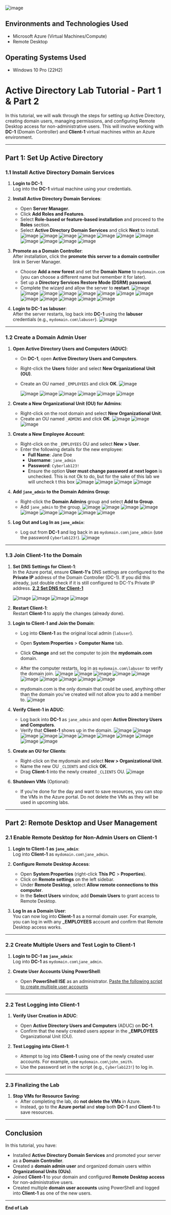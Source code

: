 ![image](https://github.com/user-attachments/assets/fe888fe7-ca6b-455e-b30c-1b77188f1e42)

<h2>Environments and Technologies Used</h2>

- Microsoft Azure (Virtual Machines/Compute)
- Remote Desktop


<h2>Operating Systems Used </h2>

- Windows 10 Pro (22H2)


# **Active Directory Lab Tutorial - Part 1 & Part 2**

In this tutorial, we will walk through the steps for setting up Active Directory, creating domain users, managing permissions, and configuring Remote Desktop access for non-administrative users. This will involve working with **DC-1** (Domain Controller) and **Client-1** virtual machines within an Azure environment.

---

## **Part 1: Set Up Active Directory**

### **1.1 Install Active Directory Domain Services**

1. **Login to DC-1**:  
   Log into the **DC-1** virtual machine using your credentials.

2. **Install Active Directory Domain Services**:  
   - Open **Server Manager**.
   - Click **Add Roles and Features**.
   - Select **Role-based or feature-based installation** and proceed to the **Roles** section.
   - Select **Active Directory Domain Services** and click **Next** to install.
     ![image](https://github.com/user-attachments/assets/807f18c1-2e9c-4958-906c-c4d973d9f6fa)
     ![image](https://github.com/user-attachments/assets/9a431209-1f4a-4ff6-9586-9e399069546c)
     ![image](https://github.com/user-attachments/assets/922111e0-01ce-4d0a-b7d6-4fcb612b5522)
     ![image](https://github.com/user-attachments/assets/33b3007a-184d-467f-ac5c-7a818eddbbc6)
     ![image](https://github.com/user-attachments/assets/3cda9b85-c03a-4c50-a1c4-0da25ffbd6f0)
     ![image](https://github.com/user-attachments/assets/5b100dff-cb56-49ce-b8a8-78383cc32a18)
     ![image](https://github.com/user-attachments/assets/44f4a4e2-37e2-43d2-b4ba-130d90b10074)
     ![image](https://github.com/user-attachments/assets/3de0861d-567a-4291-97e7-18d09b589162)
     ![image](https://github.com/user-attachments/assets/45bae865-c99c-48d1-8057-73287d6e608a)
     ![image](https://github.com/user-attachments/assets/ce6032e7-6c3a-4b2a-8f5c-065d40106352)
     ![image](https://github.com/user-attachments/assets/6d533257-a8eb-4356-a047-aa27f40a2906)












3. **Promote as a Domain Controller**:  
   After installation, click the **promote this server to a domain controller** link in Server Manager.
   - Choose **Add a new forest** and set the **Domain Name** to `mydomain.com` (you can choose a different name but remember it for later).
   - Set up a **Directory Services Restore Mode (DSRM) password**.
   - Complete the wizard and allow the server to **restart**.
     ![image](https://github.com/user-attachments/assets/27c4e54c-5708-46d3-8f7a-9ffaca17a70c)
     ![image](https://github.com/user-attachments/assets/19740026-67c4-4177-9824-0b8a55a6bd5a)
     ![image](https://github.com/user-attachments/assets/a468cf23-58e9-43ed-83dc-3b8b4e562cd8)
     ![image](https://github.com/user-attachments/assets/1eb77852-4471-40bc-8445-0ff087bd4de9)
     ![image](https://github.com/user-attachments/assets/8c84bd16-23dd-4686-9d34-d861fbcb5ef9)
     ![image](https://github.com/user-attachments/assets/4d9509cb-8a7e-47c1-a8d8-53b1838b8f09)
     ![image](https://github.com/user-attachments/assets/d8b1bbc7-cfcf-4456-8409-a32d39681e0c)
     ![image](https://github.com/user-attachments/assets/002c1ace-1786-4f55-9c58-6f2943d16bc7)
     ![image](https://github.com/user-attachments/assets/c4fb87f9-03a7-4742-bf37-34f4c4b832a0)
     ![image](https://github.com/user-attachments/assets/77a9d9bc-fc0c-422c-afb2-23de190e4f63)
     ![image](https://github.com/user-attachments/assets/1181020e-4b44-4ae9-b904-f643c5bf9645)
     ![image](https://github.com/user-attachments/assets/bacf4da6-839b-4f55-8791-4672b973140e)
     ![image](https://github.com/user-attachments/assets/526e8b8a-0850-4426-9ffd-7a3cf01e16ba)













     

4. **Login to DC-1 as labuser**:  
   After the server restarts, log back into **DC-1** using the **labuser** credentials (e.g., `mydomain.com\labuser`).
   ![image](https://github.com/user-attachments/assets/26b641bf-ddd8-43a8-8343-b88b76769b95)


---

### **1.2 Create a Domain Admin User**

1. **Open Active Directory Users and Computers (ADUC)**:  
   - On **DC-1**, open **Active Directory Users and Computers**.
   - Right-click the **Users** folder and select **New Organizational Unit (OU)**.
   - Create an OU named `_EMPLOYEES` and click **OK**.
     ![image](https://github.com/user-attachments/assets/9b679985-75e4-4dd1-a8fb-fade008dd39a)

     ![image](https://github.com/user-attachments/assets/fd8412b8-97a9-47a4-989f-fa37eeca46bb)
     ![image](https://github.com/user-attachments/assets/da8cb9da-1d18-4d01-80d0-e516a3212728)
     ![image](https://github.com/user-attachments/assets/cdf5e28d-cd57-4cc7-88e6-0649746e12ff)
     ![image](https://github.com/user-attachments/assets/6bc9c343-578f-4615-9625-0e7a26b2b981)
     ![image](https://github.com/user-attachments/assets/f9bd28f0-419a-4e4c-af7a-6199f1ad9e4e)
     ![image](https://github.com/user-attachments/assets/fabd9c9a-ad65-45a9-930d-90f1bff590b7)







     

2. **Create a New Organizational Unit (OU) for Admins**:  
   - Right-click on the root domain and select **New Organizational Unit**.
   - Create an OU named `_ADMINS` and click **OK**.
     ![image](https://github.com/user-attachments/assets/f4f212e9-8973-4c02-8f59-15ce1ce88f4c)
     ![image](https://github.com/user-attachments/assets/6b2b5094-9af4-46ee-98de-5c2060ecaa71)
     ![image](https://github.com/user-attachments/assets/bdedf304-1a1a-485d-9fa6-c3aa1e38cfab)




3. **Create a New Employee Account**:  
   - Right-click on the `_EMPLOYEES` OU and select **New > User**.
   - Enter the following details for the new employee:
     - **Full Name**: Jane Doe
     - **Username**: `jane_admin`
     - **Password**: `Cyberlab123!`
     - Ensure the option **User must change password at next logon** is unchecked. This is not Ok to do, but for the sake of this lab we will uncheck t         this box
       ![image](https://github.com/user-attachments/assets/1f4ff91b-1819-4f3d-93f1-a1399aac8605)
       ![image](https://github.com/user-attachments/assets/c2cdf91a-fcdb-4934-b0c5-2f04bd344b44)
       ![image](https://github.com/user-attachments/assets/01b6041c-0cba-47b7-a6d3-848d8519a476)
       ![image](https://github.com/user-attachments/assets/4e49e821-3445-43ce-b6c7-7b2bfb2f166e)




       

4. **Add `jane_admin` to the Domain Admins Group**:  
   - Right-click the **Domain Admins** group and select **Add to Group**.
   - Add `jane_admin` to the group.
     ![image](https://github.com/user-attachments/assets/4c764f6e-7fbb-4b2b-813e-7937bce051ee)
     ![image](https://github.com/user-attachments/assets/5e9f153a-ec40-47e2-a000-639b620878b8)
     ![image](https://github.com/user-attachments/assets/c31a3bc7-38d8-4075-8d81-6e977cbf4624)
     ![image](https://github.com/user-attachments/assets/f322f1f9-9958-43d8-9cd2-44955e31f3f8)
     ![image](https://github.com/user-attachments/assets/08dbb8c3-a69f-4156-8171-f151493cc30c)
     ![image](https://github.com/user-attachments/assets/84dbb532-fd8a-4f23-b463-94c7a6b2e78d)
     ![image](https://github.com/user-attachments/assets/8c287ca6-9f44-4e5a-8708-061b712f332d)
     ![image](https://github.com/user-attachments/assets/6866bc37-81d0-4ffd-89f3-b25decc1d463)
     ![image](https://github.com/user-attachments/assets/2cdf8ea3-7ce7-47f6-aaba-a9e0f97f6c38)






5. **Log Out and Log In as `jane_admin`**:  
   - Log out from **DC-1** and log back in as `mydomain.com\jane_admin` (use the password `Cyberlab123!`).
     ![image](https://github.com/user-attachments/assets/3800e0ec-dc92-4331-ac80-fce447668560)


---

### **1.3 Join Client-1 to the Domain**

1. **Set DNS Settings for Client-1**:  
   In the Azure portal, ensure **Client-1's** DNS settings are configured to the **Private IP** address of the Domain Controller (DC-1). If you did this already, just double check if it is still configured to DC-1's Private IP address. 
[**2.2 Set DNS for Client-1**](https://github.com/M-SanchZ/Setup-Domain-Controller-in-Azure)

   ![image](https://github.com/user-attachments/assets/d5012274-b32e-4b58-a6c3-684b8d2fcce5)
   ![image](https://github.com/user-attachments/assets/060e0fe4-376f-4124-bb8b-a866ab5f6b38)
   ![image](https://github.com/user-attachments/assets/926eadf4-e797-4799-a964-e9c68de7225b)
   ![image](https://github.com/user-attachments/assets/5f1dd867-3288-4d1f-9efc-6bc347dc7c2c)


   

3. **Restart Client-1**:  
   Restart **Client-1** to apply the changes (already done).

4. **Login to Client-1 and Join the Domain**:  
   - Log into **Client-1** as the original local admin (`labuser`).
   - Open **System Properties** > **Computer Name** tab.
   - Click **Change** and set the computer to join the **mydomain.com** domain.
   - After the computer restarts, log in as `mydomain.com\labuser` to verify the domain join.
     ![image](https://github.com/user-attachments/assets/a8804b0b-73b0-4552-a9e1-356a4a3419a3)
     ![image](https://github.com/user-attachments/assets/e72ed12e-720e-4b48-aa77-16f9b24c640e)
     ![image](https://github.com/user-attachments/assets/110d84c6-9649-4aba-bcb9-10c9be15dc42)
     ![image](https://github.com/user-attachments/assets/f2054a8b-b1e7-45df-a64c-4be8af227d01)
     ![image](https://github.com/user-attachments/assets/de331239-e3d9-4471-bdff-b3ab034df3cb)
     ![image](https://github.com/user-attachments/assets/e6beffaf-642d-48fd-b4ed-90f5b37e7448)
     ![image](https://github.com/user-attachments/assets/7ba75b48-33aa-4ea7-9c89-8b3226b02ccf)
     ![image](https://github.com/user-attachments/assets/f5decf09-a50b-4fa1-a1a6-d04797b80e72)
     ![image](https://github.com/user-attachments/assets/77279afb-88cc-42f9-83a8-111e2c387a53)
     ![image](https://github.com/user-attachments/assets/09ffafce-1d2f-41d9-8825-47aedb1b0da5)

   - mydomain.com is the only domain that could be used, anything other than the domain you've created      will not allow you to add a member to.
     ![image](https://github.com/user-attachments/assets/ead2a806-96ac-4ba4-a3ed-24baedf6a264)



     
     

5. **Verify Client-1 in ADUC**:  
   - Log back into **DC-1** as `jane_admin` and open **Active Directory Users and Computers**.
   - Verify that **Client-1** shows up in the domain.
     ![image](https://github.com/user-attachments/assets/504c536d-734c-46f0-b0ce-e25572195118)
     ![image](https://github.com/user-attachments/assets/41706659-a0c6-40f7-803e-1512b7cde8fd)
     ![image](https://github.com/user-attachments/assets/7f018293-1c60-48fa-84a7-f83e03319ff2)
     ![image](https://github.com/user-attachments/assets/a51d1211-71e6-41cf-86f6-4263bb256657)
     ![image](https://github.com/user-attachments/assets/82431367-8496-4826-bc0a-0ceae59e69c1)
     ![image](https://github.com/user-attachments/assets/d4236896-f180-4de7-a5aa-acd0aa0459b3)
     ![image](https://github.com/user-attachments/assets/9222dc70-df69-4d37-ab4f-eac013d6abbb)
     ![image](https://github.com/user-attachments/assets/7f197727-eff7-4e64-a732-06d7ba5e5c8a)
     ![image](https://github.com/user-attachments/assets/68039373-a870-4537-94a4-5be4a8da6c4f)
     ![image](https://github.com/user-attachments/assets/695d6381-5a09-4ca1-87f7-ce1389aeae60)
     ![image](https://github.com/user-attachments/assets/8283f1f4-9e69-410e-a131-d887972c3941)





6. **Create an OU for Clients**:  
   - Right-click on the mydomain and select **New > Organizational Unit**.
   - Name the new OU `_CLIENTS` and click **OK**.
   - Drag **Client-1** into the newly created `_CLIENTS` OU.
     ![image](https://github.com/user-attachments/assets/38f5f531-8606-40d7-a9d9-30d8163e7309)


7. **Shutdown VMs** (Optional):  
   - If you're done for the day and want to save resources, you can stop the VMs in the Azure portal. Do not delete the VMs as they will be used in upcoming labs.

---

## **Part 2: Remote Desktop and User Management**

### **2.1 Enable Remote Desktop for Non-Admin Users on Client-1**

1. **Login to Client-1 as `jane_admin`**:  
   Log into **Client-1** as `mydomain.com\jane_admin`.

2. **Configure Remote Desktop Access**:
   - Open **System Properties** (right-click **This PC** > **Properties**).
   - Click on **Remote settings** on the left sidebar.
   - Under **Remote Desktop**, select **Allow remote connections to this computer**.
   - In the **Select Users** window, add **Domain Users** to grant access to Remote Desktop.

3. **Log In as a Domain User**:  
   You can now log into **Client-1** as a normal domain user. For example, you can log in with any **_EMPLOYEES** account and confirm that Remote Desktop access works.

---

### **2.2 Create Multiple Users and Test Login to Client-1**

1. **Login to DC-1 as `jane_admin`**:  
   Log into **DC-1** as `mydomain.com\jane_admin`.

2. **Create User Accounts Using PowerShell**:
   - Open **PowerShell ISE** as an administrator.
     [Paste the following script to create multiple user accounts](https://github.com/joshmadakor1/AD_PS/blob/master/Generate-Names-Create-Users.ps1)

---

### **2.2 Test Logging into Client-1**

1. **Verify User Creation in ADUC**:
   - Open **Active Directory Users and Computers** (ADUC) on **DC-1**.
   - Confirm that the newly created users appear in the **_EMPLOYEES** Organizational Unit (OU).

2. **Test Logging into Client-1**:
   - Attempt to log into **Client-1** using one of the newly created user accounts. For example, use `mydomain.com\john_smith`.
   - Use the password set in the script (e.g., `Cyberlab123!`) to log in.

---

### **2.3 Finalizing the Lab**

1. **Stop VMs for Resource Saving**:
   - After completing the lab, do **not delete the VMs** in Azure.
   - Instead, go to the **Azure portal** and **stop** both **DC-1** and **Client-1** to save resources.

---

## **Conclusion**

In this tutorial, you have:
- Installed **Active Directory Domain Services** and promoted your server as a **Domain Controller**.
- Created a **domain admin user** and organized domain users within **Organizational Units (OUs)**.
- Joined **Client-1** to your domain and configured **Remote Desktop access** for non-administrative users.
- Created multiple **domain user accounts** using PowerShell and logged into **Client-1** as one of the new users.

---

**End of Lab**
